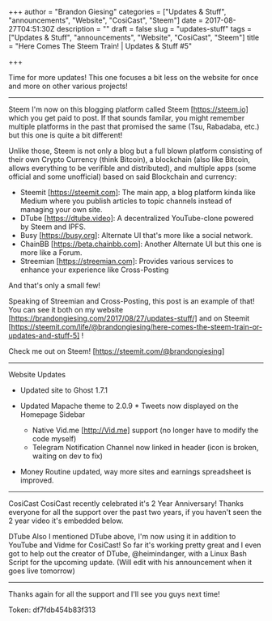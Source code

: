 +++
author = "Brandon Giesing"
categories = ["Updates & Stuff", "announcements", "Website", "CosiCast", "Steem"]
date = 2017-08-27T04:51:30Z
description = ""
draft = false
slug = "updates-stuff"
tags = ["Updates & Stuff", "announcements", "Website", "CosiCast", "Steem"]
title = "Here Comes The Steem Train! | Updates & Stuff #5"

+++

Time for more updates! This one focuses a bit less on the website for once and
more on other various projects!


--------------------------------------------------------------------------------

Steem
I'm now on this blogging platform called Steem [https://steem.io]  which you get
paid to post. If that sounds familar, you might remember multiple platforms in
the past that promised the same (Tsu, Rabadaba, etc.) but this one is quite a
bit different!

Unlike those, Steem is not only a blog but a full blown platform consisting of
their own Crypto Currency (think Bitcoin), a blockchain (also like Bitcoin,
allows everything to be verifible and distributed), and multiple apps (some
official and some unofficial) based on said Blockchain and currency:

 * Steemit [https://steemit.com]: The main app, a blog platform kinda like
   Medium where you publish articles to topic channels instead of managing your
   own site.
 * DTube [https://dtube.video]: A decentralized YouTube-clone powered by Steem
   and IPFS.
 * Busy [https://busy.org]: Alternate UI that's more like a social network.
 * ChainBB [https://beta.chainbb.com]: Another Alternate UI but this one is more
   like a Forum.
 * Streemian [https://streemian.com]: Provides various services to enhance your
   experience like Cross-Posting

And that's only a small few!

Speaking of Streemian and Cross-Posting, this post is an example of that! You
can see it both on my website
[https://brandongiesing.com/2017/08/27/updates-stuff/]  and on Steemit
[https://steemit.com/life/@brandongiesing/here-comes-the-steem-train-or-updates-and-stuff-5]
!

Check me out on Steem! [https://steemit.com/@brandongiesing]


--------------------------------------------------------------------------------

Website Updates
 * Updated site to Ghost 1.7.1
 * Updated Mapache theme to 2.0.9 * Tweets now displayed on the Homepage Sidebar
    * Native Vid.me [http://Vid.me]  support (no longer have to modify the code
      myself)
    * Telegram Notification Channel now linked in
      header (icon is broken, waiting on dev to fix)
   
   
 * Money Routine updated, way more sites and earnings spreadsheet is improved.


--------------------------------------------------------------------------------

CosiCast
CosiCast recently celebrated it's 2 Year Anniversary! Thanks everyone for all
the support over the past two years, if you haven't seen the 2 year video it's
embedded below.

DTube
Also I mentioned DTube above, I'm now using it in addition to YouTube and Vidme
for CosiCast! So far it's working pretty great and I even got to help out the
creator of DTube, @heimindanger, with a Linux Bash Script for the upcoming
update. (Will edit with his announcement when it goes live tomorrow)


--------------------------------------------------------------------------------

Thanks again for all the support and I'll see you guys next time!

Token: df7fdb454b83f313
